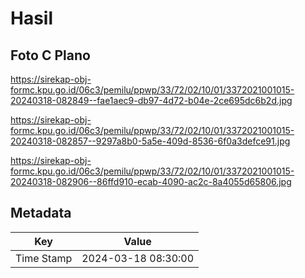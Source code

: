 # Hasil

## Foto C Plano

https://sirekap-obj-formc.kpu.go.id/06c3/pemilu/ppwp/33/72/02/10/01/3372021001015-20240318-082849--fae1aec9-db97-4d72-b04e-2ce695dc6b2d.jpg

https://sirekap-obj-formc.kpu.go.id/06c3/pemilu/ppwp/33/72/02/10/01/3372021001015-20240318-082857--9297a8b0-5a5e-409d-8536-6f0a3defce91.jpg

https://sirekap-obj-formc.kpu.go.id/06c3/pemilu/ppwp/33/72/02/10/01/3372021001015-20240318-082906--86ffd910-ecab-4090-ac2c-8a4055d65806.jpg


## Metadata

| Key        | Value               |
| ---------- | ------------------- |
| Time Stamp | 2024-03-18 08:30:00 |



